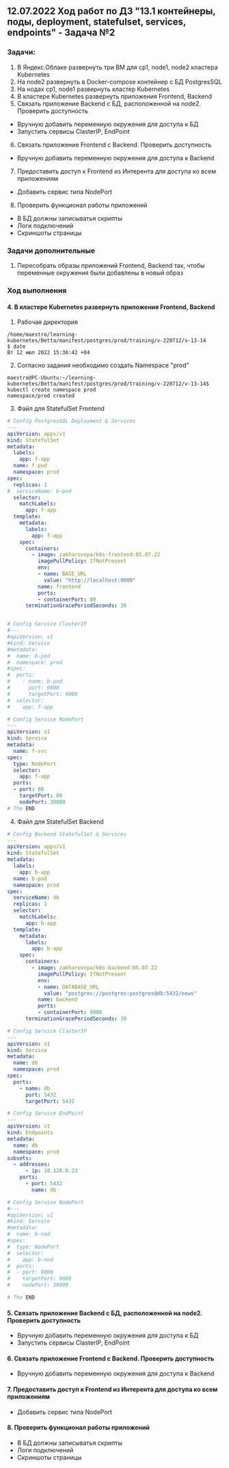 ## 12.07.2022 Ход работ по ДЗ "13.1 контейнеры, поды, deployment, statefulset, services, endpoints" - Задача №2

### Задачи:
1. В Яндекс.Облаке развернуть три ВМ для  cp1, node1, node2 кластера Kubernetes
2. На node2 развернуть в Docker-compose контейнер с БД PostgresSQL
3. На нодах cp1, node1 развернуть кластер Kubernetes
4. В кластере Kubernetes развернуть приложения Frontend, Backend 
5. Связать приложение Backend с БД, расположенной на node2. Проверить доступность
  * Вручную добавить переменную окружения для доступа к БД
  * Запустить сервисы ClasterIP, EndPoint
6. Связать приложение Frontend с Backend. Проверить доступность
  * Вручную добавить переменную окружения для доступа к Backend
7. Предоставить доступ к Frontend из Интерента для доступа ко всем приложениям
  * Добавить сервис типа NodePort
8. Проверить функционал работы приложений
  * В БД должны записыватья скрипты
  * Логи подключений
  * Скриншоты страницы

### Задачи дополнительные
1. Пересобрать образы приложений Frontend, Backend так, чтобы переменные окружения были добавлены в новый образ

### Ход выполнения

#### 4. В кластере Kubernetes развернуть приложения Frontend, Backend 

1. Рабочая директория
```
/home/maestro/learning-kubernetes/Betta/manifest/postgres/prod/training/v-220712/v-13-14
$ date
Вт 12 июл 2022 15:36:42 +04

```


2. Согласно задания необходимо создать Namespace "prod"
```
maestro@PC-Ubuntu:~/learning-kubernetes/Betta/manifest/postgres/prod/training/v-220712/v-13-14$ kubectl create namespace prod
namespace/prod created
```
3. Файл для StatefulSet Frontend
```yml
# Config PostgresSQL Deployment & Services
---
apiVersion: apps/v1
kind: StatefulSet
metadata:
  labels:
    app: f-app
  name: f-pod
  namespace: prod
spec:
  replicas: 1
#  serviceName: b-pod
  selector:
    matchLabels:
      app: f-app
  template:
    metadata:
      labels:
        app: f-app
    spec:
      containers:
        - image: zakharovnpa/k8s-frontend:05.07.22
          imagePullPolicy: IfNotPresent
          env: 
          - name: BASE_URL
            value: "http://localhost:9000"
          name: frontend
          ports:
          - containerPort: 80
      terminationGracePeriodSeconds: 30


# Config Service ClasterIP
#---
#apiVersion: v1
#kind: Service
#metadata:
#  name: b-pod
#  namespace: prod
#spec:
#  ports:
#    - name: b-pod      
#      port: 9000
#      targetPort: 9000
#  selector:
#    app: f-app

# Config Service NodePort
---
apiVersion: v1
kind: Service
metadata:
  name: f-svc
spec:
  type: NodePort
  selector:
    app: f-app
  ports:
  - port: 80
    targetPort: 80
    nodePort: 30080
# The END

```
4. Файл для StatefulSet Backend
```yml
# Config Backend StatefulSet & Services
---
apiVersion: apps/v1
kind: StatefulSet
metadata:
  labels:
    app: b-app
  name: b-pod
  namespace: prod
spec:
  serviceName: db
  replicas: 1
  selector:
    matchLabels:
      app: b-app
  template:
    metadata:
      labels:
        app: b-app
    spec:
      containers:
        - image: zakharovnpa/k8s-backend:05.07.22
          imagePullPolicy: IfNotPresent
          env:
          - name: DATABASE_URL
            value: "postgres://postgres:postgres@db:5432/news"
          name: backend
          ports:
          - containerPort: 9000
      terminationGracePeriodSeconds: 30

# Config Service ClasterIP
---
apiVersion: v1
kind: Service
metadata:
  name: db
  namespace: prod
spec:
  ports:
    - name: db      
      port: 5432
      targetPort: 5432

# Config Service EndPoint    
---
apiVersion: v1
kind: Endpoints
metadata:
  name: db  
  namespace: prod
subsets:
  - addresses:
      - ip: 10.128.0.23
    ports:
      - port: 5432
        name: db

# Config Service NodePort
#---
#apiVersion: v1
#kind: Service
#metadata:
#  name: b-nod
#spec:
#  type: NodePort
#  selector:
#    app: b-nod
#  ports:
#  - port: 9000
#    targetPort: 9000
#    nodePort: 30090

# The END

```





#### 5. Связать приложение Backend с БД, расположенной на node2. Проверить доступность
  * Вручную добавить переменную окружения для доступа к БД
  * Запустить сервисы ClasterIP, EndPoint
#### 6. Связать приложение Frontend с Backend. Проверить доступность
  * Вручную добавить переменную окружения для доступа к Backend
#### 7. Предоставить доступ к Frontend из Интерента для доступа ко всем приложениям
  * Добавить сервис типа NodePort
#### 8. Проверить функционал работы приложений
  * В БД должны записыватья скрипты
  * Логи подключений
  * Скриншоты страницы
